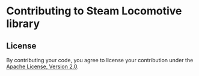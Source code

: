 # Contributing to Steam Locomotive library

## License
By contributing your code, you agree to license your contribution under the [Apache License, Version 2.0](https://github.com/tsukanov/steam-locomotive/blob/master/LICENSE.txt).
